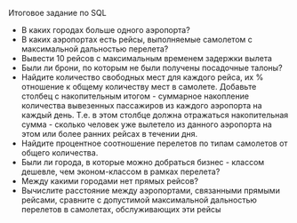 Итоговое задание по SQL

* В каких городах больше одного аэропорта?
* В каких аэропортах есть рейсы, выполняемые самолетом с максимальной дальностью перелета?
* Вывести 10 рейсов с максимальным временем задержки вылета
* Были ли брони, по которым не были получены посадочные талоны?
* Найдите количество свободных мест для каждого рейса, их % отношение к общему количеству мест в самолете.
Добавьте столбец с накопительным итогом - суммарное накопление количества вывезенных пассажиров из каждого аэропорта на каждый день. Т.е. в этом столбце должна отражаться накопительная сумма - сколько человек уже вылетело из данного аэропорта на этом или более ранних рейсах в течении дня.
* Найдите процентное соотношение перелетов по типам самолетов от общего количества.
* Были ли города, в которые можно  добраться бизнес - классом дешевле, чем эконом-классом в рамках перелета?
* Между какими городами нет прямых рейсов?
* Вычислите расстояние между аэропортами, связанными прямыми рейсами, сравните с допустимой максимальной дальностью перелетов  в самолетах, обслуживающих эти рейсы 
